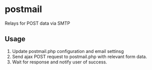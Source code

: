 # postmail
Relays for POST data via SMTP

## Usage

1. Update postmail.php configuration and email settinsg
2. Send ajax POST request to postmail.php with relevant form data.
3. Wait for response and notify user of success.